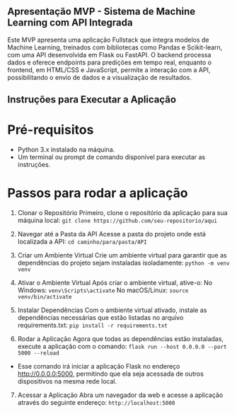 ## Apresentação MVP - Sistema de Machine Learning com API Integrada
Este MVP apresenta uma aplicação Fullstack que integra modelos de Machine Learning, treinados com bibliotecas como Pandas e Scikit-learn, com uma API desenvolvida em Flask ou FastAPI. O backend processa dados e oferece endpoints para predições em tempo real, enquanto o frontend, em HTML/CSS e JavaScript, permite a interação com a API, possibilitando o envio de dados e a visualização de resultados.

## Instruções para Executar a Aplicação
# Pré-requisitos
- Python 3.x instalado na máquina.
- Um terminal ou prompt de comando disponível para executar as instruções.

# Passos para rodar a aplicação
1. Clonar o Repositório Primeiro, clone o repositório da aplicação para sua máquina local: ``` git clone https://github.com/seu-repositorio/aqui ```

2. Navegar até a Pasta da API Acesse a pasta do projeto onde está localizada a API: ``` cd caminho/para/pasta/API ```

3. Criar um Ambiente Virtual Crie um ambiente virtual para garantir que as dependências do projeto sejam instaladas isoladamente: ``` python -m venv venv ```

4. Ativar o Ambiente Virtual Após criar o ambiente virtual, ative-o:  No Windows: ``` venv\Scripts\activate ``` No macOS/Linux: ``` source venv/bin/activate ```

5. Instalar Dependências Com o ambiente virtual ativado, instale as dependências necessárias que estão listadas no arquivo requirements.txt: ``` pip install -r requirements.txt ```

6. Rodar a Aplicação Agora que todas as dependências estão instaladas, execute a aplicação com o comando: ``` flask run --host 0.0.0.0 --port 5000 --reload ```
- Esse comando irá iniciar a aplicação Flask no endereço http://0.0.0.0:5000, permitindo que ela seja acessada de outros dispositivos na mesma rede local.

7. Acessar a Aplicação Abra um navegador da web e acesse a aplicação através do seguinte endereço: ``` http://localhost:5000 ```
